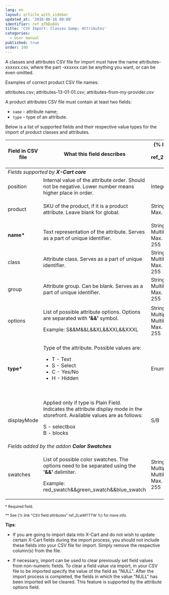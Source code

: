 ```yaml
---
lang: en
layout: article_with_sidebar
updated_at: '2016-06-16 00:00'
identifier: ref_qTbDu6Ov
title: 'CSV Import: Classes &amp; Attributes'
categories:
  - User manual
published: true
order: 100
---
```

A classes and attributes CSV file for import must have the name attributes-xxxxxx.csv, where the part -xxxxxx can be anything you want, or can be even omitted.

Examples of correct product CSV file names:

attributes.csv;
attributes-13-01-01.csv;
attributes-from-my-provider.csv

A product attributes CSV file must contain at least two fields:

* `name` - attribute name;
* `type` - type of an attribute.

Below is a list of supported fields and their respective value types for the import of product classes and attributes.

<table class="ui celled padded compact small table">
  <thead>
    <tr>
      <th class="confluenceTh">Field in CSV file</th>
      <th colspan="1" class="confluenceTh">What this field describes</th>
      <th colspan="1" class="confluenceTh" markdown="1">{% link 'Value type' ref_2LwMTTTW %}</th>
    </tr>
  </thead>
  <tbody>
    <tr>
      <td colspan="3" class="confluenceTd"><em> Fields supported by <strong>X-Cart core</strong></em>
      </td>
    </tr>
    <tr>
      <td colspan="1" class="confluenceTd">position</td>
      <td colspan="1" class="confluenceTd">Internal value of the attribute order. Should not be negative. Lower number means higher place in order.</td>
      <td colspan="1" class="confluenceTd">
        <p>Integer</p>
      </td>
    </tr>
    <tr>
      <td colspan="1" class="confluenceTd">product</td>
      <td colspan="1" class="confluenceTd">
        <p>SKU of the product, if it is a product attribute. Leave blank for global.</p>
      </td>
      <td colspan="1" class="confluenceTd">String,
        <br>Max. length: 32&nbsp;</td>
    </tr>
    <tr>
      <td colspan="1" class="confluenceTd"><strong>name*</strong>
      </td>
      <td colspan="1" class="confluenceTd">Text representation of the attribute. Serves as a part of unique identifier.</td>
      <td colspan="1" class="confluenceTd">String,
        <br>Multilingual,
        <br>Max. length: 255</td>
    </tr>
    <tr>
      <td colspan="1" class="confluenceTd">class</td>
      <td colspan="1" class="confluenceTd">Attribute class. Serves as a part of unique identifier.</td>
      <td colspan="1" class="confluenceTd">String,
        <br>Multilingual,
        <br>Max. length: 255</td>
    </tr>
    <tr>
      <td colspan="1" class="confluenceTd">group</td>
      <td colspan="1" class="confluenceTd">Attribute group. Can be blank. Serves as a part of unique identifier.</td>
      <td colspan="1" class="confluenceTd">String,
        <br>Multilingual,
        <br>Max. length: 255&nbsp;</td>
    </tr>
    <tr>
      <td colspan="1" class="confluenceTd">options</td>
      <td colspan="1" class="confluenceTd">
        <p>List of possible attribute options. Options are separated with<strong> '&amp;&amp;' </strong>symbol.</p>
        <p>Example: S&amp;&amp;M&amp;&amp;L&amp;&amp;XL&amp;&amp;XXL&amp;&amp;XXXL</p>
      </td>
      <td colspan="1" class="confluenceTd">String
        <br>Multiple,
        <br>Multilingual,
        <br>Max. length: 255</td>
    </tr>
    <tr>
      <td colspan="1" class="confluenceTd"><strong>type*</strong>
      </td>
      <td colspan="1" class="confluenceTd">
        <p>Type of the attribute. Possible values are:</p>
        <ul>
          <li>T - Text</li>
          <li>S - Select</li>
          <li>C - Yes/No</li>
          <li>H - Hidden</li>
        </ul>
        <p>&nbsp;</p>
      </td>
      <td colspan="1" class="confluenceTd">Enum</td>
    </tr>
  <tr>
      <td colspan="1" class="confluenceTd">displayMode</td>
      <td colspan="1" class="confluenceTd">Applied only if type is Plain Field. <br>Indicates the attribute display mode in the storefront. Available values are as follows:
        <p>S - selectbox
        <br>B - blocks</p>
    </td>
      <td colspan="1" class="confluenceTd">S/B</td>
    </tr>
  <tr>
      <td colspan="3" class="confluenceTd"><em> Fields added by the addon <strong>Color Swatches</strong> </em>
      </td>
    </tr>
  <tr>
      <td colspan="1" class="confluenceTd">swatches</td>
      <td colspan="1" class="confluenceTd">
        <p>List of possible color swatches. The options need to be separated using the <strong> '&amp;&amp;' </strong>delimiter.</p>
        <p>Example: red_swatch&amp;&amp;green_swatch&amp;&amp;blue_swatch</p>
      </td>
      <td colspan="1" class="confluenceTd">String
        <br>Multiple,
        <br>Multilingual,
        <br>Max. length: 255</td>
    </tr>
  </tbody>
</table>

<sub>* Required field.</sub>

<sub markdown="1">** See {% link "CSV field attributes" ref_2LwMTTTW %} for more info.</sub>

**Tips**:

*   If you are going to import data into X-Cart and do not wish to update certain X-Cart fields during the import process, you should not include these fields into your CSV file for import. Simply remove the respective column(s) from the file.

*   If necessary, import can be used to clear previously set field values from non-numeric fields. To clear a field value via import, in your CSV file to be imported specify the value of the field as "NULL". After the import process is completed, the fields in which the value "NULL" has been imported will be cleared. This feature is supported by the attribute options field.
